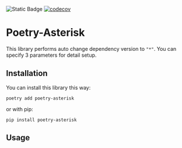 ![Static Badge](https://img.shields.io/badge/PYTHON-3.8%20%7C%203.9%20%7C%203.10%20%7C%203.11%20%7C%203.12-blue?style=flat-square&logo=github&link=https%3A%2F%2Fgithub.com%2Fqaspen-python%2Fqaspen)
[![codecov](https://codecov.io/gh/chandr-andr/poetry-asterisk/graph/badge.svg?token=CT7FZVOR29)](https://codecov.io/gh/chandr-andr/poetry-asterisk)

# Poetry-Asterisk
This library performs auto change dependency version to `"*"`.
You can specify 3 parameters for detail setup.

## Installation
You can install this library this way:
```
poetry add poetry-asterisk
```
or with pip:
```
pip install poetry-asterisk
```


## Usage

